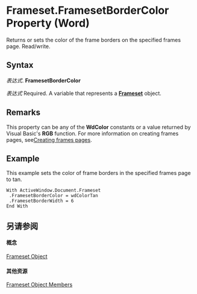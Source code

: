 
# Frameset.FramesetBorderColor Property (Word)

Returns or sets the color of the frame borders on the specified frames page. Read/write.


## Syntax

 _表达式_. **FramesetBorderColor**

 _表达式_ Required. A variable that represents a **[Frameset](d76806db-c82f-f7b6-fb85-28a649de48a7.md)** object.


## Remarks

This property can be any of the  **WdColor** constants or a value returned by Visual Basic's **RGB** function. For more information on creating frames pages, see[Creating frames pages](0245564e-b2df-83cd-1e32-e63079970dc1.md).


## Example

This example sets the color of frame borders in the specified frames page to tan.


```
With ActiveWindow.Document.Frameset 
 .FramesetBorderColor = wdColorTan 
 .FramesetBorderWidth = 6 
End With
```


## 另请参阅


#### 概念


[Frameset Object](d76806db-c82f-f7b6-fb85-28a649de48a7.md)
#### 其他资源


[Frameset Object Members](http://msdn.microsoft.com/library/474a7466-e5b9-6526-2be7-6d4edaa423ae%28Office.15%29.aspx)